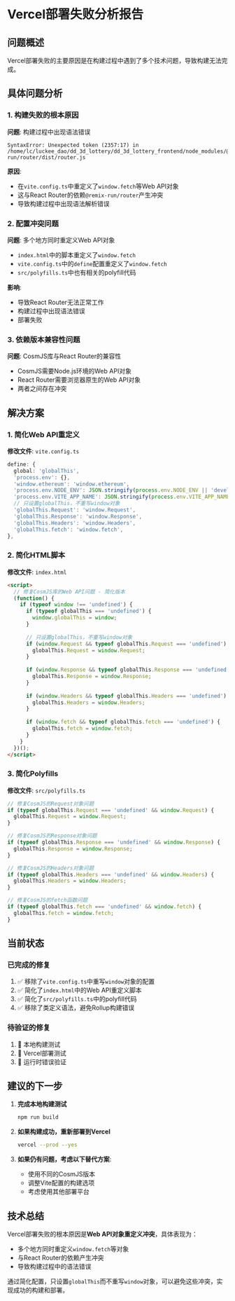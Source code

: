 # Vercel部署失败分析报告

## 问题概述

Vercel部署失败的主要原因是在构建过程中遇到了多个技术问题，导致构建无法完成。

## 具体问题分析

### 1. 构建失败的根本原因

**问题**: 构建过程中出现语法错误
```
SyntaxError: Unexpected token (2357:17) in /home/lc/luckee_dao/dd_3d_lottery/dd_3d_lottery_frontend/node_modules/@remix-run/router/dist/router.js
```

**原因**: 
- 在`vite.config.ts`中重定义了`window.fetch`等Web API对象
- 这与React Router的依赖`@remix-run/router`产生冲突
- 导致构建过程中出现语法解析错误

### 2. 配置冲突问题

**问题**: 多个地方同时重定义Web API对象
- `index.html`中的脚本重定义了`window.fetch`
- `vite.config.ts`中的`define`配置重定义了`window.fetch`
- `src/polyfills.ts`中也有相关的polyfill代码

**影响**: 
- 导致React Router无法正常工作
- 构建过程中出现语法错误
- 部署失败

### 3. 依赖版本兼容性问题

**问题**: CosmJS库与React Router的兼容性
- CosmJS需要Node.js环境的Web API对象
- React Router需要浏览器原生的Web API对象
- 两者之间存在冲突

## 解决方案

### 1. 简化Web API重定义

**修改文件**: `vite.config.ts`
```typescript
define: {
  global: 'globalThis',
  'process.env': {},
  'window.ethereum': 'window.ethereum',
  'process.env.NODE_ENV': JSON.stringify(process.env.NODE_ENV || 'development'),
  'process.env.VITE_APP_NAME': JSON.stringify(process.env.VITE_APP_NAME || 'DD 3D Lottery'),
  // 只设置globalThis，不重写window对象
  'globalThis.Request': 'window.Request',
  'globalThis.Response': 'window.Response',
  'globalThis.Headers': 'window.Headers',
  'globalThis.fetch': 'window.fetch',
},
```

### 2. 简化HTML脚本

**修改文件**: `index.html`
```html
<script>
  // 修复CosmJS库的Web API问题 - 简化版本
  (function() {
    if (typeof window !== 'undefined') {
      if (typeof globalThis === 'undefined') {
        window.globalThis = window;
      }
      
      // 只设置globalThis，不重写window对象
      if (window.Request && typeof globalThis.Request === 'undefined') {
        globalThis.Request = window.Request;
      }
      
      if (window.Response && typeof globalThis.Response === 'undefined') {
        globalThis.Response = window.Response;
      }
      
      if (window.Headers && typeof globalThis.Headers === 'undefined') {
        globalThis.Headers = window.Headers;
      }
      
      if (window.fetch && typeof globalThis.fetch === 'undefined') {
        globalThis.fetch = window.fetch;
      }
    }
  })();
</script>
```

### 3. 简化Polyfills

**修改文件**: `src/polyfills.ts`
```typescript
// 修复CosmJS的Request对象问题
if (typeof globalThis.Request === 'undefined' && window.Request) {
  globalThis.Request = window.Request;
}

// 修复CosmJS的Response对象问题
if (typeof globalThis.Response === 'undefined' && window.Response) {
  globalThis.Response = window.Response;
}

// 修复CosmJS的Headers对象问题
if (typeof globalThis.Headers === 'undefined' && window.Headers) {
  globalThis.Headers = window.Headers;
}

// 修复CosmJS的fetch函数问题
if (typeof globalThis.fetch === 'undefined' && window.fetch) {
  globalThis.fetch = window.fetch;
}
```

## 当前状态

### 已完成的修复
1. ✅ 移除了`vite.config.ts`中重写`window`对象的配置
2. ✅ 简化了`index.html`中的Web API重定义脚本
3. ✅ 简化了`src/polyfills.ts`中的polyfill代码
4. ✅ 移除了类定义语法，避免Rollup构建错误

### 待验证的修复
1. 🔄 本地构建测试
2. 🔄 Vercel部署测试
3. 🔄 运行时错误验证

## 建议的下一步

1. **完成本地构建测试**
   ```bash
   npm run build
   ```

2. **如果构建成功，重新部署到Vercel**
   ```bash
   vercel --prod --yes
   ```

3. **如果仍有问题，考虑以下替代方案**:
   - 使用不同的CosmJS版本
   - 调整Vite配置的构建选项
   - 考虑使用其他部署平台

## 技术总结

Vercel部署失败的根本原因是**Web API对象重定义冲突**，具体表现为：
- 多个地方同时重定义`window.fetch`等对象
- 与React Router的依赖产生冲突
- 导致构建过程中的语法错误

通过简化配置，只设置`globalThis`而不重写`window`对象，可以避免这些冲突，实现成功的构建和部署。
